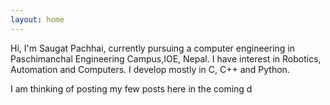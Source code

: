 ```yaml
---
layout: home
---
```


Hi, I'm Saugat Pachhai, currently pursuing a computer engineering in Paschimanchal Engineering Campus,IOE, Nepal. I have interest in Robotics, Automation and Computers. I develop mostly in C, C++ and Python. 

I am thinking of posting my few posts here in the coming d
